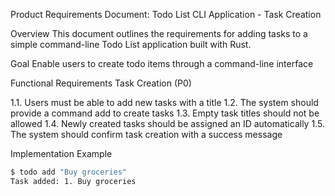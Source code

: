 Product Requirements Document: Todo List CLI Application - Task Creation

Overview
This document outlines the requirements for adding tasks to a simple command-line Todo List application built with Rust.

Goal
Enable users to create todo items through a command-line interface

Functional Requirements
Task Creation (P0)

1.1. Users must be able to add new tasks with a title
1.2. The system should provide a command add to create tasks
1.3. Empty task titles should not be allowed
1.4. Newly created tasks should be assigned an ID automatically
1.5. The system should confirm task creation with a success message

Implementation Example
```bash
$ todo add "Buy groceries"
Task added: 1. Buy groceries
```